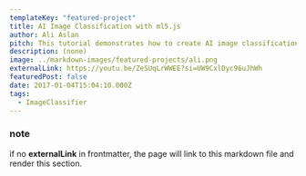 ```yaml
---
templateKey: "featured-project"
title: AI Image Classification with ml5.js
author: Ali Aslan
pitch: This tutorial demonstrates how to create AI image classification using machine learning.
description: (none)
image: ../markdown-images/featured-projects/ali.png
externalLink: https://youtu.be/ZeSUqLrWWEE?si=UW9CxlDyc96uJhWh
featuredPost: false
date: 2017-01-04T15:04:10.000Z
tags:
  - ImageClassifier
---
```


### note

if no **externalLink** in frontmatter, the page will link to this markdown file and render this section.
